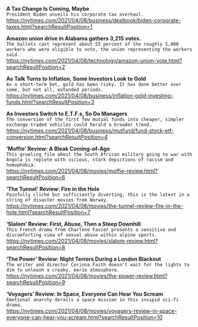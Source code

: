 **A Tax Change Is Coming, Maybe**\
`President Biden unveils his corporate tax overhaul.`\
https://nytimes.com/2021/04/08/business/dealbook/biden-corporate-taxes.html?searchResultPosition=1

**Amazon union drive in Alabama gathers 3,215 votes.**\
`The ballots cast represent about 55 percent of the roughly 5,800 workers who were eligible to vote, the union representing the workers said.`\
https://nytimes.com/2021/04/08/technology/amazon-union-vote.html?searchResultPosition=2

**As Talk Turns to Inflation, Some Investors Look to Gold**\
`As a short-term bet, gold has been risky. It has done better over some, but not all, extended periods.`\
https://nytimes.com/2021/04/08/business/inflation-gold-investing-funds.html?searchResultPosition=3

**As Investors Switch to E.T.F.s, So Do Managers**\
`The conversion of the first few mutual funds into cheaper, simpler exchange-traded vehicles could herald a broader trend.`\
https://nytimes.com/2021/04/08/business/mutfund/fund-stock-etf-conversion.html?searchResultPosition=4

**‘Moffie’ Review: A Bleak Coming-of-Age**\
`This grueling film about the South African military going to war with Angola is replete with vicious, stark depictions of racism and homophobia.`\
https://nytimes.com/2021/04/08/movies/moffie-review.html?searchResultPosition=6

**‘The Tunnel’ Review: Fire in the Hole**\
`Painfully cliché but sufficiently diverting, this is the latest in a string of disaster movies from Norway.`\
https://nytimes.com/2021/04/08/movies/the-tunnel-review-fire-in-the-hole.html?searchResultPosition=7

**‘Slalom’ Review: First, Abuse, Then a Steep Downhill**\
`This French drama from Charlène Favier presents a sensitive and discomforting view of sexual abuse within alpine sports.`\
https://nytimes.com/2021/04/08/movies/slalom-review.html?searchResultPosition=8

**‘The Power’ Review: Night Terrors During a London Blackout**\
`The writer and director Corinna Faith doesn’t wait for the lights to dim to unleash a creaky, eerie atmosphere.`\
https://nytimes.com/2021/04/08/movies/the-power-review.html?searchResultPosition=9

**‘Voyagers’ Review: In Space, Everyone Can Hear You Scream**\
`Emotional anarchy derails a space mission in this insipid sci-fi drama.`\
https://nytimes.com/2021/04/08/movies/voyagers-review-in-space-everyone-can-hear-you-scream.html?searchResultPosition=10

